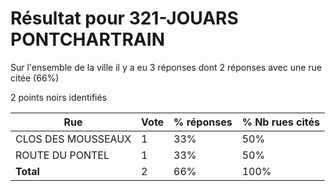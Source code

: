 # Résultat pour 321-JOUARS PONTCHARTRAIN

Sur l'ensemble de la ville il y a eu 3 réponses dont 2 réponses avec une rue citée (66%)

2 points noirs identifiés

| Rue | Vote | % réponses | % Nb rues cités|
|-----|------|------------|----------------|
| CLOS DES MOUSSEAUX | 1 | 33% | 50%|
| ROUTE DU PONTEL | 1 | 33% | 50%|
| **Total** | 2 | 66% | 100%|
